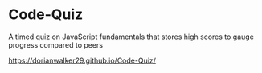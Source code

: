# Code-Quiz
A timed quiz on JavaScript fundamentals that stores high scores to gauge progress compared to peers


https://dorianwalker29.github.io/Code-Quiz/
